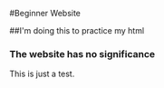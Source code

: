#Beginner Website

##I'm doing this to practice my html

### The website has no significance

This is just a test.
